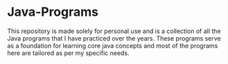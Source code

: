 # Java-Programs
This repository is made solely for personal use and is a collection of all the Java programs that I have practiced over the years. These programs serve as a foundation for learning core java concepts and most of the programs here are tailored as per my specific needs. 
